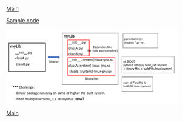 [Main](../README.md)

[Sample code](https://github.com/mtbui2010/manage_scripts/blob/master/make_binary_package.py)

<img src="../images/14.PNG" width="90%">

[Main](../README.md)
